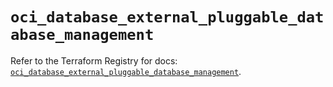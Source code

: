 # `oci_database_external_pluggable_database_management`

Refer to the Terraform Registry for docs: [`oci_database_external_pluggable_database_management`](https://registry.terraform.io/providers/oracle/oci/6.18.0/docs/resources/database_external_pluggable_database_management).
